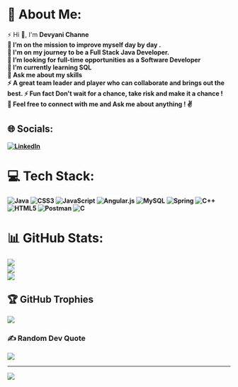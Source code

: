 # 💫 About Me:
 ⚡ Hi 👋, I'm <b>Devyani Channe<b><br>🔭 I’m on the mission to improve myself day by day .<br>🚀 I'm on my journey to be a Full Stack Java Developer.</br>
🤝 I’m looking for full-time opportunities as a Software Developer<br>🌱 I’m currently learning SQL<br>💬 Ask me about my skills<br>⚡ A great team leader and player who can collaborate and brings out the best. ⚡ Fun fact Don't wait for a chance, take risk and make it a chance !<br> 💬 Feel free to connect with me and Ask me about anything ! ✌️


## 🌐 Socials:
[![LinkedIn](https://img.shields.io/badge/LinkedIn-%230077B5.svg?logo=linkedin&logoColor=white)](https://linkedin.com/in/https://www.linkedin.com/in/devyani-channe/) 

# 💻 Tech Stack:
![Java](https://img.shields.io/badge/java-%23ED8B00.svg?style=for-the-badge&logo=openjdk&logoColor=white) ![CSS3](https://img.shields.io/badge/css3-%231572B6.svg?style=for-the-badge&logo=css3&logoColor=white) ![JavaScript](https://img.shields.io/badge/javascript-%23323330.svg?style=for-the-badge&logo=javascript&logoColor=%23F7DF1E) ![Angular.js](https://img.shields.io/badge/angular.js-%23E23237.svg?style=for-the-badge&logo=angularjs&logoColor=white) ![MySQL](https://img.shields.io/badge/mysql-%2300000f.svg?style=for-the-badge&logo=mysql&logoColor=white) ![Spring](https://img.shields.io/badge/spring-%236DB33F.svg?style=for-the-badge&logo=spring&logoColor=white)  ![C++](https://img.shields.io/badge/c++-%2300599C.svg?style=for-the-badge&logo=c%2B%2B&logoColor=white) ![HTML5](https://img.shields.io/badge/html5-%23E34F26.svg?style=for-the-badge&logo=html5&logoColor=white)  ![Postman](https://img.shields.io/badge/Postman-FF6C37?style=for-the-badge&logo=postman&logoColor=white) ![C](https://img.shields.io/badge/c-%2300599C.svg?style=for-the-badge&logo=c&logoColor=white) 
# 📊 GitHub Stats:
![](https://github-readme-stats.vercel.app/api?username=DevyaniChanne&theme=dark&hide_border=false&include_all_commits=true&count_private=true)<br/>
![](https://github-readme-streak-stats.herokuapp.com/?user=DevyaniChanne&theme=dark&hide_border=false)<br/>
![](https://github-readme-stats.vercel.app/api/top-langs/?username=DevyaniChanne&theme=dark&hide_border=false&include_all_commits=true&count_private=true&layout=compact)

## 🏆 GitHub Trophies
![](https://github-profile-trophy.vercel.app/?username=DevyaniChanne&theme=radical&no-frame=false&no-bg=false&margin-w=4)

### ✍️ Random Dev Quote
![](https://quotes-github-readme.vercel.app/api?type=horizontal&theme=radical)


---
[![](https://visitcount.itsvg.in/api?id=DevyaniChanne&icon=0&color=0)](https://visitcount.itsvg.in)

<!-- Proudly created with GPRM ( https://gprm.itsvg.in ) -->

